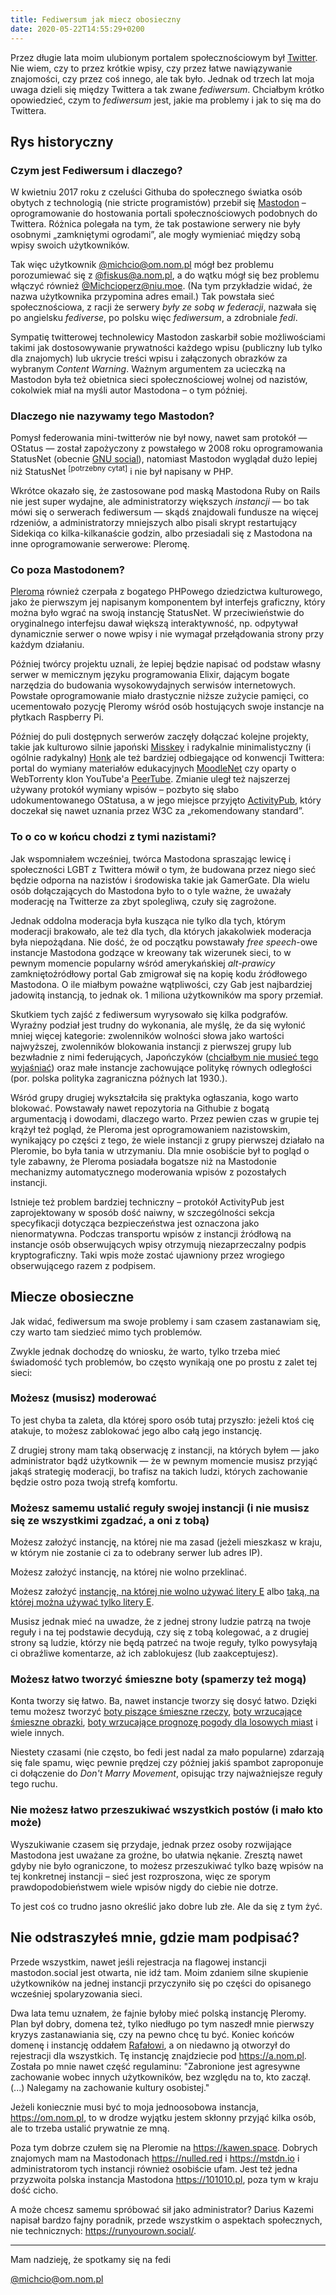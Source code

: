 ```yaml
---
title: Fediwersum jak miecz obosieczny
date: 2020-05-22T14:55:29+0200
---
```


Przez długie lata moim ulubionym portalem społecznościowym był [Twitter](https://twitter.com). Nie wiem, czy to przez krótkie wpisy, czy przez łatwe nawiązywanie znajomości, czy przez coś innego, ale tak było. Jednak od trzech lat moja uwaga dzieli się między Twittera a tak zwane *fediwersum*. Chciałbym krótko opowiedzieć, czym to *fediwersum* jest, jakie ma problemy i jak to się ma do Twittera.

## Rys historyczny

### Czym jest Fediwersum i dlaczego?

W kwietniu 2017 roku z czeluści Githuba do społecznego światka osób obytych z technologią (nie stricte programistów) przebił się [Mastodon](https://joinmastodon.org) – oprogramowanie do hostowania portali społecznościowych podobnych do Twittera. Różnica polegała na tym, że tak postawione serwery nie były osobnymi „zamkniętymi ogrodami”, ale mogły wymieniać między sobą wpisy swoich użytkowników.

Tak więc użytkownik [@michcio@om.nom.pl](https://om.nom.pl/michcio) mógł bez problemu porozumiewać się z [@fiskus@a.nom.pl](https://a.nom.pl/fiskus), a do wątku mógł się bez problemu włączyć również [@Michcioperz@niu.moe](https://niu.moe/@Michcioperz). (Na tym przykładzie widać, że nazwa użytkownika przypomina adres email.) Tak powstała sieć społecznościowa, z racji że serwery *były ze sobą w federacji*, nazwała się po angielsku *fediverse*, po polsku więc *fediwersum*, a zdrobniale *fedi*.

Sympatię twitterowej technolewicy Mastodon zaskarbił sobie możliwościami takimi jak dostosowywanie prywatności każdego wpisu (publiczny lub tylko dla znajomych) lub ukrycie treści wpisu i załączonych obrazków za wybranym *Content Warning*. Ważnym argumentem za ucieczką na Mastodon była też obietnica sieci społecznościowej wolnej od nazistów, cokolwiek miał na myśli autor Mastodona – o tym później.

### Dlaczego nie nazywamy tego Mastodon?

Pomysł federowania mini-twitterów nie był nowy, nawet sam protokół — OStatus — został zapożyczony z powstałego w 2008 roku oprogramowania StatusNet (obecnie [GNU social](https://gnu.io/social/)), natomiast Mastodon wyglądał dużo lepiej niż StatusNet <sup>\[potrzebny cytat\]</sup> i nie był napisany w PHP.

Wkrótce okazało się, że zastosowane pod maską Mastodona Ruby on Rails nie jest super wydajne, ale administratorzy większych *instancji* — bo tak mówi się o serwerach fediwersum — skądś znajdowali fundusze na więcej rdzeniów, a administratorzy mniejszych albo pisali skrypt restartujący Sidekiqa co kilka-kilkanaście godzin, albo przesiadali się z Mastodona na inne oprogramowanie serwerowe: Pleromę.

### Co poza Mastodonem?

[Pleroma](https://pleroma.social) również czerpała z bogatego PHPowego dziedzictwa kulturowego, jako że pierwszym jej napisanym komponentem był interfejs graficzny, który można było wgrać na swoją instancję StatusNet. W przeciwieństwie do oryginalnego interfejsu dawał większą interaktywność, np. odpytywał dynamicznie serwer o nowe wpisy i nie wymagał przełądowania strony przy każdym działaniu.

Później twórcy projektu uznali, że lepiej będzie napisać od podstaw własny serwer w memicznym języku programowania Elixir, dającym bogate narzędzia do budowania wysokowydajnych serwisów internetowych. Powstałe oprogramowanie miało drastycznie niższe zużycie pamięci, co ucementowało pozycję Pleromy wśród osób hostujących swoje instancje na płytkach Raspberry Pi.

Później do puli dostępnych serwerów zaczęły dołączać kolejne projekty, takie jak kulturowo silnie japoński [Misskey](https://github.com/syuilo/misskey) i radykalnie minimalistyczny (i ogólnie radykalny) [Honk](https://humungus.tedunangst.com/r/honk) ale też bardziej odbiegające od konwencji Twittera: portal do wymiany materiałów edukacyjnych [MoodleNet](https://moodle.net) czy oparty o WebTorrenty klon YouTube'a [PeerTube](https://joinpeertube.org). Zmianie uległ też najszerzej używany protokół wymiany wpisów – pozbyto się słabo udokumentowanego OStatusa, a w jego miejsce przyjęto [ActivityPub](https://activitypub.rocks), który doczekał się nawet uznania przez W3C za „rekomendowany standard”.

### To o co w końcu chodzi z tymi nazistami?

Jak wspomniałem wcześniej, twórca Mastodona spraszając lewicę i społeczności LGBT z Twittera mówił o tym, że budowana przez niego sieć będzie odporna na nazistów i środowiska takie jak GamerGate. Dla wielu osób dołączających do Mastodona było to o tyle ważne, że uważały moderację na Twitterze za zbyt spolegliwą, czuły się zagrożone.

Jednak oddolna moderacja była kusząca nie tylko dla tych, którym moderacji brakowało, ale też dla tych, dla których jakakolwiek moderacja była niepożądana. Nie dość, że od początku powstawały *free speech*-owe instancje Mastodona godzące w kreowany tak wizerunek sieci, to w pewnym momencie popularny wśród amerykańskiej *alt-prawicy* zamkniętoźródłowy portal Gab zmigrował się na kopię kodu źródłowego Mastodona. O ile miałbym poważne wątpliwości, czy Gab jest najbardziej jadowitą instancją, to jednak ok. 1 miliona użytkowników ma spory przemiał.

Skutkiem tych zajść z fediwersum wyrysowało się kilka podgrafów. Wyraźny podział jest trudny do wykonania, ale myślę, że da się wyłonić mniej więcej kategorie: zwolenników wolności słowa jako wartości najwyższej, zwolenników blokowania instancji z pierwszej grupy lub bezwładnie z nimi federujących, Japończyków ([chciałbym nie musieć tego wyjaśniać](https://en.wikipedia.org/wiki/Legal_status_of_drawn_pornography_depicting_minors)) oraz małe instancje zachowujące politykę równych odległości (por. polska polityka zagraniczna późnych lat 1930.).

Wśród grupy drugiej wykształciła się praktyka ogłaszania, kogo warto blokować. Powstawały nawet repozytoria na Githubie z bogatą argumentacją i dowodami, dlaczego warto. Przez pewien czas w grupie tej krążył też pogląd, że Pleroma jest oprogramowaniem nazistowskim, wynikający po części z tego, że wiele instancji z grupy pierwszej działało na Pleromie, bo była tania w utrzymaniu. Dla mnie osobiście był to pogląd o tyle zabawny, że Pleroma posiadała bogatsze niż na Mastodonie mechanizmy automatycznego moderowania wpisów z pozostałych instancji.

Istnieje też problem bardziej techniczny – protokół ActivityPub jest zaprojektowany w sposób dość naiwny, w szczególności sekcja specyfikacji dotycząca bezpieczeństwa jest oznaczona jako nienormatywna. Podczas transportu wpisów z instancji źródłową na instancje osób obserwujących wpisy otrzymują niezaprzeczalny podpis kryptograficzny. Taki wpis może zostać ujawniony przez wrogiego obserwującego razem z podpisem.

## Miecze obosieczne

Jak widać, fediwersum ma swoje problemy i sam czasem zastanawiam się, czy warto tam siedzieć mimo tych problemów.

Zwykle jednak dochodzę do wniosku, że warto, tylko trzeba mieć świadomość tych problemów, bo często wynikają one po prostu z zalet tej sieci:

### Możesz (musisz) moderować

To jest chyba ta zaleta, dla której sporo osób tutaj przyszło: jeżeli ktoś cię atakuje, to możesz zablokować jego albo całą jego instancję.

Z drugiej strony mam taką obserwację z instancji, na których byłem — jako administrator bądź użytkownik — że w pewnym momencie musisz przyjąć jakąś strategię moderacji, bo trafisz na takich ludzi, których zachowanie będzie ostro poza twoją strefą komfortu.

### Możesz samemu ustalić reguły swojej instancji (i nie musisz się ze wszystkimi zgadzać, a oni z tobą)

Możesz założyć instancję, na której nie ma zasad (jeżeli mieszkasz w kraju, w którym nie zostanie ci za to odebrany serwer lub adres IP).

Możesz założyć instancję, na której nie wolno przeklinać.

Możesz założyć [instancję, na której nie wolno używać litery E](https://oulipo.social) albo [taką, na której można używać tylko litery E](https://dolphin.town).

Musisz jednak mieć na uwadze, że z jednej strony ludzie patrzą na twoje reguły i na tej podstawie decydują, czy się z tobą kolegować, a z drugiej strony są ludzie, którzy nie będą patrzeć na twoje reguły, tylko powysyłają ci obraźliwe komentarze, aż ich zablokujesz (lub zaakceptujesz).

### Możesz łatwo tworzyć śmieszne boty (spamerzy też mogą)

Konta tworzy się łatwo. Ba, nawet instancje tworzy się dosyć łatwo. Dzięki temu możesz tworzyć [boty piszące śmieszne rzeczy](https://botsin.space/@jouns), [boty wrzucające śmieszne obrazki](https://botsin.space/@dogebot), [boty wrzucające prognozę pogody dla losowych miast](https://botsin.space/@randomweather) i wiele innych.

Niestety czasami (nie często, bo fedi jest nadal za mało popularne) zdarzają się fale spamu, więc pewnie prędzej czy później jakiś spambot zaproponuje ci dołączenie do *Don't Marry Movement*, opisując trzy najważniejsze reguły tego ruchu.

### Nie możesz łatwo przeszukiwać wszystkich postów (i mało kto może)

Wyszukiwanie czasem się przydaje, jednak przez osoby rozwijające Mastodona jest uważane za groźne, bo ułatwia nękanie. Zresztą nawet gdyby nie było ograniczone, to możesz przeszukiwać tylko bazę wpisów na tej konkretnej instancji – sieć jest rozproszona, więc ze sporym prawdopodobieństwem wiele wpisów nigdy do ciebie nie dotrze.

To jest coś co trudno jasno określić jako dobre lub złe. Ale da się z tym żyć.

## Nie odstraszyłeś mnie, gdzie mam podpisać?

Przede wszystkim, nawet jeśli rejestracja na flagowej instancji mastodon.social jest otwarta, nie idź tam. Moim zdaniem silne skupienie użytkowników na jednej instancji przyczyniło się po części do opisanego wcześniej spolaryzowania sieci.

Dwa lata temu uznałem, że fajnie byłoby mieć polską instancję Pleromy. Plan był dobry, domena też, tylko niedługo po tym naszedł mnie pierwszy kryzys zastanawiania się, czy na pewno chcę tu być. Koniec końców domenę i instancję oddałem [Rafałowi](http://kolucki.pl/), a on niedawno ją otworzył do rejestracji dla wszystkich. Tę instancję znajdziecie pod <https://a.nom.pl>. Została po mnie nawet część regulaminu: "Zabronione jest agresywne zachowanie wobec innych użytkowników, bez względu na to, kto zaczął. (...) Nalegamy na zachowanie kultury osobistej."

Jeżeli koniecznie musi być to moja jednoosobowa instancja, <https://om.nom.pl>, to w drodze wyjątku jestem skłonny przyjąć kilka osób, ale to trzeba ustalić prywatnie ze mną.

Poza tym dobrze czułem się na Pleromie na <https://kawen.space>. Dobrych znajomych mam na Mastodonach <https://nulled.red> i <https://mstdn.io> i administratorom tych instancji również osobiście ufam. Jest też jedna przyzwoita polska instancja Mastodona <https://101010.pl>, poza tym w kraju dość cicho.

A może chcesz samemu spróbować sił jako administrator? Darius Kazemi napisał bardzo fajny poradnik, przede wszystkim o aspektach społecznych, nie technicznych: <https://runyourown.social/>.


---

Mam nadzieję, że spotkamy się na fedi

[@michcio@om.nom.pl](https://om.nom.pl/michcio)
